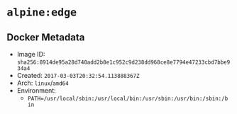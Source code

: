 # `alpine:edge`

## Docker Metadata

- Image ID: `sha256:8914de95a28d740add2b8e1c952c9d238dd968ce8e7794e47233cbd7bbe934a4`
- Created: `2017-03-03T20:32:54.113888367Z`
- Arch: `linux`/`amd64`
- Environment:
  - `PATH=/usr/local/sbin:/usr/local/bin:/usr/sbin:/usr/bin:/sbin:/bin`
